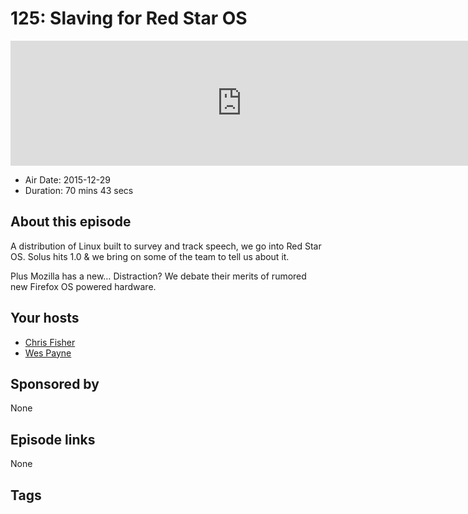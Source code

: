 # 125: Slaving for Red Star OS

<iframe src="https://player.fireside.fm/v2/RUkczH-V+056SMGYd?theme=dark" width="740" height="200" frameborder="0" scrolling="no"></iframe>

* Air Date: 2015-12-29
* Duration: 70 mins 43 secs

## About this episode

A distribution of Linux built to survey and track speech, we go into Red Star OS. Solus hits 1.0 & we bring on some of the team to tell us about it.

Plus Mozilla has a new… Distraction? We debate their merits of rumored new Firefox OS powered hardware.

## Your hosts
* [Chris Fisher](https://linuxunplugged.com/hosts/chrislas)
* [Wes Payne](https://linuxunplugged.com/hosts/wes)

## Sponsored by

None



## Episode links

None



## Tags

